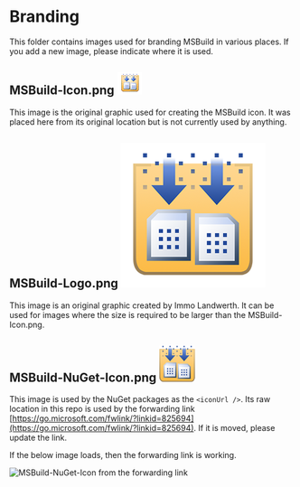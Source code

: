 # Branding

This folder contains images used for branding MSBuild in various places.  If you add a new image, please indicate where it is used.

## MSBuild-Icon.png ![MSBuild-NuGet-Icon.png](MSBuild-Icon.png?raw=true)
This image is the original graphic used for creating the MSBuild icon.  It was placed here from its original location but is not currently used by anything.

## MSBuild-Logo.png ![MSBuild-NuGet-Icon.png](MSBuild-Logo.png?raw=true)
This image is an original graphic created by Immo Landwerth.  It can be used for images where the size is required to be larger than the MSBuild-Icon.png.

## MSBuild-NuGet-Icon.png ![MSBuild-NuGet-Icon.png](MSBuild-NuGet-Icon.png?raw=true)
This image is used by the NuGet packages as the ``<iconUrl />``.  Its raw location in this repo is used by the forwarding link [https://go.microsoft.com/fwlink/?linkid=825694](https://go.microsoft.com/fwlink/?linkid=825694).  If it is moved, please update the link.

If the below image loads, then the forwarding link is working.

![MSBuild-NuGet-Icon from the forwarding link](https://go.microsoft.com/fwlink/?linkid=825694)